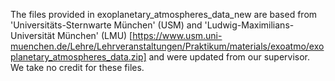 The files provided in exoplanetary_atmospheres_data_new are based from 'Universitäts-Sternwarte München' (USM) and 'Ludwig-Maximilians-Universität München' (LMU) [https://www.usm.uni-muenchen.de/Lehre/Lehrveranstaltungen/Praktikum/materials/exoatmo/exoplanetary_atmospheres_data.zip] and were updated from our supervisor. We take no credit for these files.
